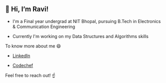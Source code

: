👋 Hi, I’m Ravi!
-----------------------------------------------------------------------------------------
- I'm a Final year undergrad at NIT Bhopal, pursuing B.Tech in Electronics & Communication
Engineering

- Currently I'm working on my Data Structures and Algorithms skills

To know more about me 😄

- [LinkedIn](//www.linkedin.com/in/ravisahu2451/)

- [Codechef](https://www.codechef.com/users/ravitheone)

Feel free to reach out! ☝️


